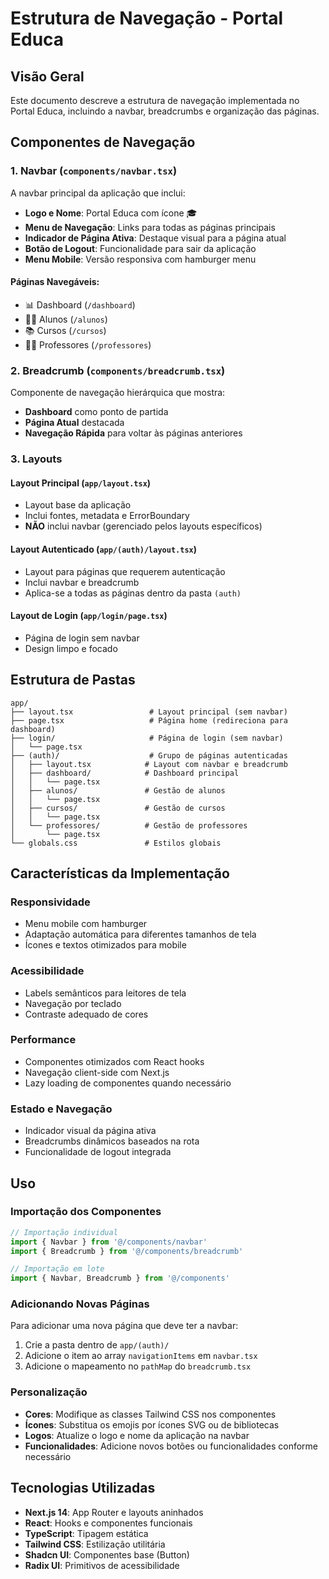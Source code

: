 # Estrutura de Navegação - Portal Educa

## Visão Geral

Este documento descreve a estrutura de navegação implementada no Portal Educa, incluindo a navbar, breadcrumbs e organização das páginas.

## Componentes de Navegação

### 1. Navbar (`components/navbar.tsx`)

A navbar principal da aplicação que inclui:

- **Logo e Nome**: Portal Educa com ícone 🎓
- **Menu de Navegação**: Links para todas as páginas principais
- **Indicador de Página Ativa**: Destaque visual para a página atual
- **Botão de Logout**: Funcionalidade para sair da aplicação
- **Menu Mobile**: Versão responsiva com hamburger menu

#### Páginas Navegáveis:
- 📊 Dashboard (`/dashboard`)
- 👨‍🎓 Alunos (`/alunos`)
- 📚 Cursos (`/cursos`)
- 👨‍🏫 Professores (`/professores`)

### 2. Breadcrumb (`components/breadcrumb.tsx`)

Componente de navegação hierárquica que mostra:

- **Dashboard** como ponto de partida
- **Página Atual** destacada
- **Navegação Rápida** para voltar às páginas anteriores

### 3. Layouts

#### Layout Principal (`app/layout.tsx`)
- Layout base da aplicação
- Inclui fontes, metadata e ErrorBoundary
- **NÃO** inclui navbar (gerenciado pelos layouts específicos)

#### Layout Autenticado (`app/(auth)/layout.tsx`)
- Layout para páginas que requerem autenticação
- Inclui navbar e breadcrumb
- Aplica-se a todas as páginas dentro da pasta `(auth)`

#### Layout de Login (`app/login/page.tsx`)
- Página de login sem navbar
- Design limpo e focado

## Estrutura de Pastas

```
app/
├── layout.tsx                 # Layout principal (sem navbar)
├── page.tsx                   # Página home (redireciona para dashboard)
├── login/                     # Página de login (sem navbar)
│   └── page.tsx
├── (auth)/                    # Grupo de páginas autenticadas
│   ├── layout.tsx            # Layout com navbar e breadcrumb
│   ├── dashboard/            # Dashboard principal
│   │   └── page.tsx
│   ├── alunos/               # Gestão de alunos
│   │   └── page.tsx
│   ├── cursos/               # Gestão de cursos
│   │   └── page.tsx
│   └── professores/          # Gestão de professores
│       └── page.tsx
└── globals.css               # Estilos globais
```

## Características da Implementação

### Responsividade
- Menu mobile com hamburger
- Adaptação automática para diferentes tamanhos de tela
- Ícones e textos otimizados para mobile

### Acessibilidade
- Labels semânticos para leitores de tela
- Navegação por teclado
- Contraste adequado de cores

### Performance
- Componentes otimizados com React hooks
- Navegação client-side com Next.js
- Lazy loading de componentes quando necessário

### Estado e Navegação
- Indicador visual da página ativa
- Breadcrumbs dinâmicos baseados na rota
- Funcionalidade de logout integrada

## Uso

### Importação dos Componentes

```typescript
// Importação individual
import { Navbar } from '@/components/navbar'
import { Breadcrumb } from '@/components/breadcrumb'

// Importação em lote
import { Navbar, Breadcrumb } from '@/components'
```

### Adicionando Novas Páginas

Para adicionar uma nova página que deve ter a navbar:

1. Crie a pasta dentro de `app/(auth)/`
2. Adicione o item ao array `navigationItems` em `navbar.tsx`
3. Adicione o mapeamento no `pathMap` do `breadcrumb.tsx`

### Personalização

- **Cores**: Modifique as classes Tailwind CSS nos componentes
- **Ícones**: Substitua os emojis por ícones SVG ou de bibliotecas
- **Logos**: Atualize o logo e nome da aplicação na navbar
- **Funcionalidades**: Adicione novos botões ou funcionalidades conforme necessário

## Tecnologias Utilizadas

- **Next.js 14**: App Router e layouts aninhados
- **React**: Hooks e componentes funcionais
- **TypeScript**: Tipagem estática
- **Tailwind CSS**: Estilização utilitária
- **Shadcn UI**: Componentes base (Button)
- **Radix UI**: Primitivos de acessibilidade
